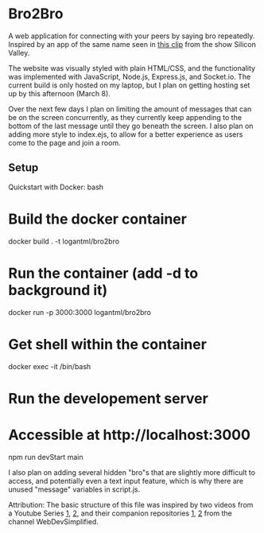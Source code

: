 # Bro2Bro

A web application for connecting with your peers by saying bro repeatedly.  Inspired by an app of the same name seen in [this clip](https://youtu.be/OVoFzu-vH4o) from the show Silicon Valley.

The website was visually styled with plain HTML/CSS, and the functionality was implemented with JavaScript, Node.js, Express.js, and Socket.io.  The current build is only hosted on my laptop, but I plan on getting hosting set up by this afternoon (March 8).

Over the next few days I plan on limiting the amount of messages that can be on the screen concurrently, as they currently keep appending to the bottom of the last message until they go beneath the screen.  I also plan on adding more style to index.ejs, to allow for a better experience as users come to the page and join a room.


## Setup
Quickstart with Docker:
bash
# Build the docker container
docker build . -t logantml/bro2bro

# Run the container (add -d to background it)
docker run -p 3000:3000 logantml/bro2bro

# Get shell within the container
docker exec -it <container id> /bin/bash

# Run the developement server
# Accessible at http://localhost:3000
npm run devStart
main

I also plan on adding several hidden "bro"s that are slightly more difficult to access, and potentially even a text input feature, which is why there are unused "message" variables in script.js.

Attribution:
The basic structure of this file was inspired by two videos from a Youtube Series [1](https://www.youtube.com/watch?v=rxzOqP9YwmM), [2](https://www.youtube.com/watch?v=UymGJnv-WsE), and their companion repositories [1](https://github.com/WebDevSimplified/Realtime-Simple-Chat-App), [2](https://github.com/WebDevSimplified/Realtime-Chat-App-With-Rooms) from the channel WebDevSimplified.